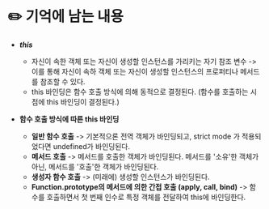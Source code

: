 # ✏️ 기억에 남는 내용

- ***this***
   + 자신이 속한 객체 또는 자신이 생성할 인스턴스를 가리키는 자기 참조 변수 -> 이를 통해 자신이 속하 객체 또는 자신이 생성할 인스턴스의 프로퍼티나 메서드를 참조할 수 있다.
   + this 바인딩은 함수 호출 방식에 의해 동적으로 결정된다. (함수를 호출하는 시점에 this 바인딩이 결정된다.)

- **함수 호출 방식에 따른 this 바인딩**
  + **일반 함수 호출** -> 기본적으론 전역 객체가 바인딩되고, strict mode 가 적용되었다면 undefined가 바인딩된다.
  + **메서드 호출** -> 메서드를 호출한 객체가 바인딩된다. 메서드를 '소유'한 객체가 아닌, 메서드를 '호출'한 객체가 바인딩된다.
  + **생성자 함수 호출** -> (미래에) 생성할 인스턴스가 바인딩된다.
  + **Function.prototype의 메서드에 의한 간접 호출 (apply, call, bind)** -> 함수를 호출하면서 첫 번째 인수로 특정 객체를 전달하여 this에 바인딩한다.

